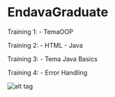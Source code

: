 # EndavaGraduate

Training 1: - TemaOOP

Training 2: - HTML
	    - Java

Training 3: - Tema Java Basics

Training 4: - Error Handling

![alt tag](http://cdnstatic.visualizeus.com/thumbs/83/ad/funny,java-83ad4bb68067b16d8072f66715c945bb_h.jpg)
